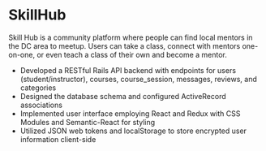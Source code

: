 # SkillHub

Skill Hub is a community platform where people can find local mentors in the DC area to meetup. Users can take a class, connect with mentors one-on-one, or even teach a class of their own and become a mentor.
+ Developed a RESTful Rails API backend with endpoints for users (student/instructor), courses, course_session, messages, reviews, and categories
+ Designed the database schema and configured ActiveRecord associations
+ Implemented user interface employing React and Redux with CSS Modules and Semantic-React for styling
+ Utilized JSON web tokens and localStorage to store encrypted user information client-side
